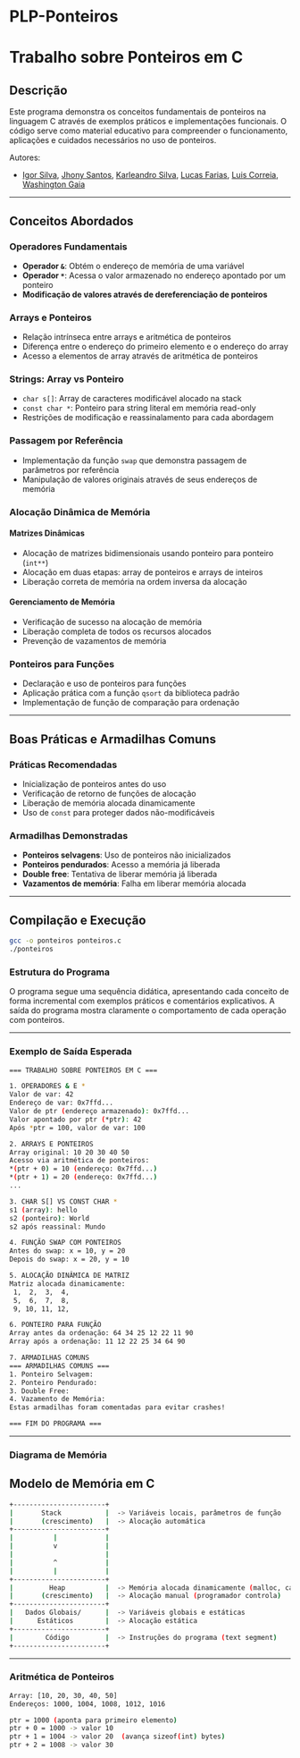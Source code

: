 # PLP-Ponteiros

# Trabalho sobre Ponteiros em C

## Descrição
Este programa demonstra os conceitos fundamentais de ponteiros na linguagem C através de exemplos práticos e implementações funcionais. O código serve como material educativo para compreender o funcionamento, aplicações e cuidados necessários no uso de ponteiros.

Autores: 
- [Igor Silva](https://github.com/Southcruz), [Jhony Santos](https://github.com/jhonywsantos), [Karleandro Silva](https://github.com/karleandrosilva), [Lucas Farias](https://github.com/LucaRosendo), [Luis Correia](https://github.com/LuisGustavoCo), [Washington Gaia](https://github.com/washinmg)

---

## Conceitos Abordados

### Operadores Fundamentais
- **Operador `&`**: Obtém o endereço de memória de uma variável  
- **Operador `*`**: Acessa o valor armazenado no endereço apontado por um ponteiro  
- **Modificação de valores através de dereferenciação de ponteiros**

### Arrays e Ponteiros
- Relação intrínseca entre arrays e aritmética de ponteiros  
- Diferença entre o endereço do primeiro elemento e o endereço do array  
- Acesso a elementos de array através de aritmética de ponteiros  

### Strings: Array vs Ponteiro
- `char s[]`: Array de caracteres modificável alocado na stack  
- `const char *`: Ponteiro para string literal em memória read-only  
- Restrições de modificação e reassinalamento para cada abordagem  

### Passagem por Referência
- Implementação da função `swap` que demonstra passagem de parâmetros por referência  
- Manipulação de valores originais através de seus endereços de memória  

### Alocação Dinâmica de Memória

#### Matrizes Dinâmicas
- Alocação de matrizes bidimensionais usando ponteiro para ponteiro (`int**`)  
- Alocação em duas etapas: array de ponteiros e arrays de inteiros  
- Liberação correta de memória na ordem inversa da alocação  

#### Gerenciamento de Memória
- Verificação de sucesso na alocação de memória  
- Liberação completa de todos os recursos alocados  
- Prevenção de vazamentos de memória  

### Ponteiros para Funções
- Declaração e uso de ponteiros para funções  
- Aplicação prática com a função `qsort` da biblioteca padrão  
- Implementação de função de comparação para ordenação  

---

## Boas Práticas e Armadilhas Comuns

### Práticas Recomendadas
- Inicialização de ponteiros antes do uso  
- Verificação de retorno de funções de alocação  
- Liberação de memória alocada dinamicamente  
- Uso de `const` para proteger dados não-modificáveis  

### Armadilhas Demonstradas
- **Ponteiros selvagens**: Uso de ponteiros não inicializados  
- **Ponteiros pendurados**: Acesso a memória já liberada  
- **Double free**: Tentativa de liberar memória já liberada  
- **Vazamentos de memória**: Falha em liberar memória alocada  

---

## Compilação e Execução
```bash
gcc -o ponteiros ponteiros.c
./ponteiros
```

### Estrutura do Programa

O programa segue uma sequência didática, apresentando cada conceito de forma incremental com exemplos práticos e comentários explicativos.
A saída do programa mostra claramente o comportamento de cada operação com ponteiros.

---

### Exemplo de Saída Esperada
```bash
=== TRABALHO SOBRE PONTEIROS EM C ===

1. OPERADORES & E *
Valor de var: 42
Endereço de var: 0x7ffd...
Valor de ptr (endereço armazenado): 0x7ffd...
Valor apontado por ptr (*ptr): 42
Após *ptr = 100, valor de var: 100

2. ARRAYS E PONTEIROS
Array original: 10 20 30 40 50 
Acesso via aritmética de ponteiros:
*(ptr + 0) = 10 (endereço: 0x7ffd...)
*(ptr + 1) = 20 (endereço: 0x7ffd...)
...

3. CHAR S[] VS CONST CHAR *
s1 (array): hello
s2 (ponteiro): World
s2 após reassinal: Mundo

4. FUNÇÃO SWAP COM PONTEIROS
Antes do swap: x = 10, y = 20
Depois do swap: x = 20, y = 10

5. ALOCAÇÃO DINÂMICA DE MATRIZ
Matriz alocada dinamicamente:
 1,  2,  3,  4, 
 5,  6,  7,  8, 
 9, 10, 11, 12, 

6. PONTEIRO PARA FUNÇÃO
Array antes da ordenação: 64 34 25 12 22 11 90 
Array após a ordenação: 11 12 22 25 34 64 90 

7. ARMADILHAS COMUNS
=== ARMADILHAS COMUNS ===
1. Ponteiro Selvagem:
2. Ponteiro Pendurado:
3. Double Free:
4. Vazamento de Memória:
Estas armadilhas foram comentadas para evitar crashes!

=== FIM DO PROGRAMA ===
```
---
### Diagrama de Memória

## Modelo de Memória em C
```bash
+-----------------------+
|       Stack           |  -> Variáveis locais, parâmetros de função
|       (crescimento)   |  -> Alocação automática
+-----------------------+
|          |            |
|          v            |
|                       |
|          ^            |
|          |            |
+-----------------------+
|         Heap          |  -> Memória alocada dinamicamente (malloc, calloc)
|       (crescimento)   |  -> Alocação manual (programador controla)
+-----------------------+
|   Dados Globais/      |  -> Variáveis globais e estáticas
|      Estáticos        |  -> Alocação estática
+-----------------------+
|        Código         |  -> Instruções do programa (text segment)
+-----------------------+
```

---
### Aritmética de Ponteiros
```bash
Array: [10, 20, 30, 40, 50]
Endereços: 1000, 1004, 1008, 1012, 1016

ptr = 1000 (aponta para primeiro elemento)
ptr + 0 = 1000 -> valor 10
ptr + 1 = 1004 -> valor 20  (avança sizeof(int) bytes)
ptr + 2 = 1008 -> valor 30
```
